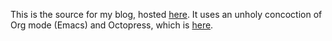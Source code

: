This is the source for my blog, hosted [here](http://spacemanaki.com/). It uses an unholy concoction of Org mode (Emacs) and Octopress, which is [here](https://github.com/spacemanaki/octorgopress).